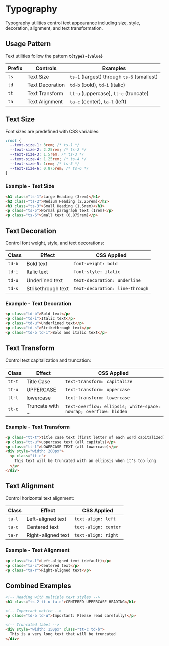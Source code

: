 # Typography

Typography utilities control text appearance including size, style, decoration, alignment, and text transformation.

## Usage Pattern

Text utilities follow the pattern **`t{type}-{value}`**

| Prefix                      | Controls        | Examples                                   |
| --------------------------- | --------------- | ------------------------------------------ |
| <code class="big">ts</code> | Text Size       | `ts-1` (largest) through `ts-6` (smallest) |
| <code class="big">td</code> | Text Decoration | `td-b` (bold), `td-i` (italic)             |
| <code class="big">tt</code> | Text Transform  | `tt-u` (uppercase), `tt-c` (truncate)      |
| <code class="big">ta</code> | Text Alignment  | `ta-c` (center), `ta-l` (left)             |

## Text Size

Font sizes are predefined with CSS variables:

```css
:root {
  --text-size-1: 3rem; /* ts-1 */
  --text-size-2: 2.25rem; /* ts-2 */
  --text-size-3: 1.5rem; /* ts-3 */
  --text-size-4: 1.25rem; /* ts-4 */
  --text-size-5: 1rem; /* ts-5 */
  --text-size-6: 0.875rem; /* ts-6 */
}
```

### Example - Text Size

```html
<h1 class="ts-1">Large Heading (3rem)</h1>
<h2 class="ts-2">Medium Heading (2.25rem)</h2>
<h3 class="ts-3">Small Heading (1.5rem)</h3>
<p class="ts-5">Normal paragraph text (1rem)</p>
<p class="ts-6">Small text (0.875rem)</p>
```

## Text Decoration

Control font weight, style, and text decorations:

| Class                         | Effect             | CSS Applied                     |
| ----------------------------- | ------------------ | ------------------------------- |
| <code class="big">td-b</code> | Bold text          | `font-weight: bold`             |
| <code class="big">td-i</code> | Italic text        | `font-style: italic`            |
| <code class="big">td-u</code> | Underlined text    | `text-decoration: underline`    |
| <code class="big">td-s</code> | Strikethrough text | `text-decoration: line-through` |

### Example - Text Decoration

```html
<p class="td-b">Bold text</p>
<p class="td-i">Italic text</p>
<p class="td-u">Underlined text</p>
<p class="td-s">Strikethrough text</p>
<p class="td-b td-i">Bold and italic text</p>
```

## Text Transform

Control text capitalization and truncation:

| Class                         | Effect            | CSS Applied                                                      |
| ----------------------------- | ----------------- | ---------------------------------------------------------------- |
| <code class="big">tt-t</code> | Title Case        | `text-transform: capitalize`                                     |
| <code class="big">tt-u</code> | UPPERCASE         | `text-transform: uppercase`                                      |
| <code class="big">tt-l</code> | lowercase         | `text-transform: lowercase`                                      |
| <code class="big">tt-c</code> | Truncate with ... | `text-overflow: ellipsis; white-space: nowrap; overflow: hidden` |

### Example - Text Transform

```html
<p class="tt-t">title case text (first letter of each word capitalized)</p>
<p class="tt-u">uppercase text (all capitals)</p>
<p class="tt-l">LOWERCASE TEXT (all lowercase)</p>
<div style="width: 200px">
  <p class="tt-c">
    This text will be truncated with an ellipsis when it's too long
  </p>
</div>
```

## Text Alignment

Control horizontal text alignment:

| Class                         | Effect             | CSS Applied          |
| ----------------------------- | ------------------ | -------------------- |
| <code class="big">ta-l</code> | Left-aligned text  | `text-align: left`   |
| <code class="big">ta-c</code> | Centered text      | `text-align: center` |
| <code class="big">ta-r</code> | Right-aligned text | `text-align: right`  |

### Example - Text Alignment

```html
<p class="ta-l">Left-aligned text (default)</p>
<p class="ta-c">Centered text</p>
<p class="ta-r">Right-aligned text</p>
```

## Combined Examples

```html
<!-- Heading with multiple text styles -->
<h1 class="ts-2 tt-u ta-c">CENTERED UPPERCASE HEADING</h1>

<!-- Important notice -->
<p class="td-b td-u">Important: Please read carefully!</p>

<!-- Truncated label -->
<div style="width: 150px" class="tt-c td-b">
  This is a very long text that will be truncated
</div>
```
